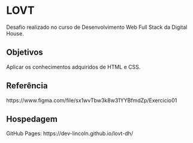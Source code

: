 <h1>LOVT</h1>

  <p>Desafio realizado no curso de Desenvolvimento Web Full Stack da Digital House.</p>

<h2>Objetivos</h2>
  
  <p>Aplicar os conhecimentos adquiridos de HTML e CSS.</p>
  
<h2>Referência</h2>
  
  <p>https://www.figma.com/file/sx1wvTbw3k8w31YYBfmdZp/Exercicio01</p>
  
<h2>Hospedagem</h2>
<p>GitHub Pages: https://dev-lincoln.github.io/lovt-dh/</p>


